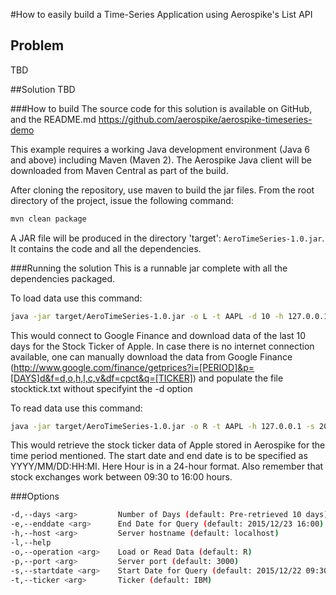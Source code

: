 #How to easily build a Time-Series Application using Aerospike's List API

## Problem
TBD

##Solution
TBD

###How to build
The source code for this solution is available on GitHub, and the README.md 
https://github.com/aerospike/aerospike-timeseries-demo 

This example requires a working Java development environment (Java 6 and above) including Maven (Maven 2). The Aerospike Java client will be downloaded from Maven Central as part of the build.

After cloning the repository, use maven to build the jar files. From the root directory of the project, issue the following command:
```bash
mvn clean package
```
A JAR file will be produced in the directory 'target': `AeroTimeSeries-1.0.jar`. It contains the code and all the dependencies.

###Running the solution
This is a runnable jar complete with all the dependencies packaged.

To load data use this command:
```bash
java -jar target/AeroTimeSeries-1.0.jar -o L -t AAPL -d 10 -h 127.0.0.1
```
This would connect to Google Finance and download data of the last 10 days for the Stock Ticker of Apple. In case there is no internet connection available, one can manually download the data from Google Finance (http://www.google.com/finance/getprices?i=[PERIOD]&p=[DAYS]d&f=d,o,h,l,c,v&df=cpct&q=[TICKER]) and populate the file stocktick.txt without specifyint the -d option

To read data use this command:
```bash
java -jar target/AeroTimeSeries-1.0.jar -o R -t AAPL -h 127.0.0.1 -s 2015/12/25:11:30 -e 2015/12/29:15:45
```
This would retrieve the stock ticker data of Apple stored in Aerospike for the time period mentioned. The start date and end date is to be specified as YYYY/MM/DD:HH:MI. Here Hour is in a 24-hour format. Also remember that stock exchanges work between 09:30 to 16:00 hours.

###Options
```bash
-d,--days <arg>         Number of Days (default: Pre-retrieved 10 days)
-e,--enddate <arg>      End Date for Query (default: 2015/12/23 16:00)
-h,--host <arg>         Server hostname (default: localhost)
-l,--help             
-o,--operation <arg>    Load or Read Data (default: R)
-p,--port <arg>         Server port (default: 3000)
-s,--startdate <arg>    Start Date for Query (default: 2015/12/22 09:30)
-t,--ticker <arg>       Ticker (default: IBM)
```

